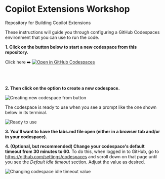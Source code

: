 # Copilot Extensions Workshop
Repository for Building Copilot Extensions 

These instructions will guide you through configuring a GitHub Codespaces environment that you can use to run the code. 

**1. Click on the button below to start a new codespace from this repository.**

Click here ➡️  [![Open in GitHub Codespaces](https://github.com/codespaces/badge.svg)](https://codespaces.new/skillrepos/copilot-ext?quickstart=1)

<br><br>

**2. Then click on the option to create a new codespace.**

![Creating new codespace from button](./images/ac1.png?raw=true "Creating new codespace from button")

The codespace is ready to use when you see a prompt like the one shown below in its terminal.

![Ready to use](./images/ac2.png?raw=true "Ready to use")

**3. You'll want to have the labs.md file open (either in a browser tab and/or in your codespace).**

**4. (Optional, but recommended) Change your codespace's default timeout from 30 minutes to 60.**
To do this, when logged in to GitHub, go to https://github.com/settings/codespaces and scroll down on that page until you see the *Default idle timeout* section. Adjust the value as desired.

![Changing codespace idle timeout value](./images/ac3.png?raw=true "Changing codespace idle timeout value")
